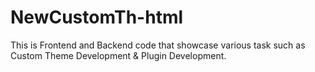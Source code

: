 # NewCustomTh-html
This is Frontend and Backend code that showcase various task such as Custom Theme Development &amp; Plugin Development. 
